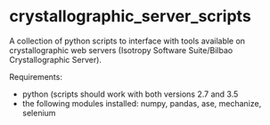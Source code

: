 # crystallographic_server_scripts
A collection of python scripts to interface with tools available on crystallographic web servers (Isotropy Software Suite/Bilbao Crystallographic Server).


Requirements:
* python (scripts should work with both versions 2.7 and 3.5
* the following modules installed: numpy, pandas, ase, mechanize, selenium
